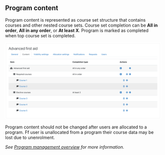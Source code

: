 ## Program content

Program content is represented as course set structure that contains courses
and other nested course sets. Course set completion can be __All in order__, __All in any order__,
or __At least X__. Program is marked as completed when top course set is completed.

![Program content](img/program_content.png)

Program content should not be changed after users are allocated to a program.
Ff user is unallocated from a program their course data may be lost due to unenrolment.

_See [Program management overview](management.md) for more information._